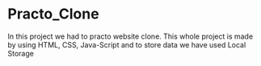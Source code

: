 # Practo_Clone
In this project we had to practo website clone. This whole project is made by using HTML, CSS, Java-Script and to store data we have used Local Storage
